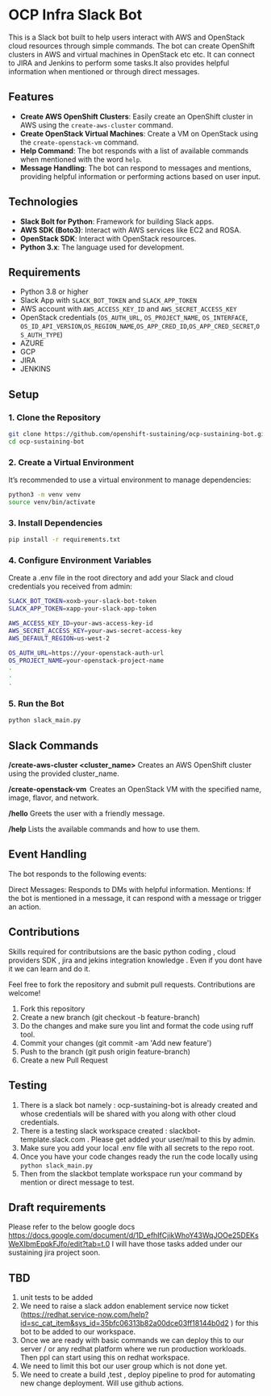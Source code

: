 # OCP Infra Slack Bot

This is a Slack bot built to help users interact with AWS and OpenStack cloud resources through simple commands. The bot can create OpenShift clusters in AWS and virtual machines in OpenStack etc etc. It can connect to JIRA and Jenkins to perform some tasks.It also provides helpful information when mentioned or through direct messages.

## Features

- **Create AWS OpenShift Clusters**: Easily create an OpenShift cluster in AWS using the `create-aws-cluster` command.
- **Create OpenStack Virtual Machines**: Create a VM on OpenStack using the `create-openstack-vm` command.
- **Help Command**: The bot responds with a list of available commands when mentioned with the word `help`.
- **Message Handling**: The bot can respond to messages and mentions, providing helpful information or performing actions based on user input.

## Technologies

- **Slack Bolt for Python**: Framework for building Slack apps.
- **AWS SDK (Boto3)**: Interact with AWS services like EC2 and ROSA.
- **OpenStack SDK**: Interact with OpenStack resources.
- **Python 3.x**: The language used for development.

## Requirements

- Python 3.8 or higher
- Slack App with `SLACK_BOT_TOKEN` and `SLACK_APP_TOKEN`
- AWS account with `AWS_ACCESS_KEY_ID` and `AWS_SECRET_ACCESS_KEY`
- OpenStack credentials (`OS_AUTH_URL`, `OS_PROJECT_NAME`, `OS_INTERFACE`, `OS_ID_API_VERSION`,`OS_REGION_NAME`,`OS_APP_CRED_ID`,`OS_APP_CRED_SECRET`,`OS_AUTH_TYPE`)
- AZURE
- GCP
- JIRA
- JENKINS

## Setup

### 1. Clone the Repository

```bash
git clone https://github.com/openshift-sustaining/ocp-sustaining-bot.git
cd ocp-sustaining-bot

```

### 2. Create a Virtual Environment
It’s recommended to use a virtual environment to manage dependencies:

```bash
python3 -m venv venv
source venv/bin/activate
```
### 3. Install Dependencies

```bash
pip install -r requirements.txt
```
### 4. Configure Environment Variables
Create a .env file in the root directory and add your Slack and cloud credentials you received from admin:

```bash
SLACK_BOT_TOKEN=xoxb-your-slack-bot-token
SLACK_APP_TOKEN=xapp-your-slack-app-token

AWS_ACCESS_KEY_ID=your-aws-access-key-id
AWS_SECRET_ACCESS_KEY=your-aws-secret-access-key
AWS_DEFAULT_REGION=us-west-2

OS_AUTH_URL=https://your-openstack-auth-url
OS_PROJECT_NAME=your-openstack-project-name
.
.
.
```

### 5. Run the Bot

```bash
python slack_main.py
```
## Slack Commands

**/create-aws-cluster <cluster_name>**
Creates an AWS OpenShift cluster using the provided cluster_name.

**/create-openstack-vm <name> <image> <flavor> <network>**
Creates an OpenStack VM with the specified name, image, flavor, and network.

**/hello**
Greets the user with a friendly message.

**/help**
Lists the available commands and how to use them.

## Event Handling

The bot responds to the following events:

Direct Messages: Responds to DMs with helpful information.
Mentions: If the bot is mentioned in a message, it can respond with a message or trigger an action.


## Contributions

Skills required for contributsions are the basic python coding , cloud providers SDK  , jira and jekins integration knowledge . Even if you dont have it we can learn and do it.

Feel free to fork the repository and submit pull requests. Contributions are welcome! 

1. Fork this repository
2. Create a new branch (git checkout -b feature-branch)
3. Do the changes and make sure you lint and format the code using ruff tool.
4. Commit your changes (git commit -am 'Add new feature')
5. Push to the branch (git push origin feature-branch)
6. Create a new Pull Request

## Testing
1. There is a slack bot namely : ocp-sustaining-bot is already created and whose credentials will be shared with you along with other cloud credentials.
2. There is a testing slack workspace created : slackbot-template.slack.com . Please get added your user/mail to this by admin.
3. Make sure you add your local .env file with all secrets to the repo root.
4. Once you have your code changes ready the run the code locally using `python slack_main.py` 
5. Then from the slackbot template workspace run your command by mention or direct message to test.

## Draft requirements 

Please refer to the below google docs 
https://docs.google.com/document/d/1D_efhIfCjikWhoY43WqJOOe25DEKsWeXIbmEpqkFJfo/edit?tab=t.0
I will have those tasks added under our sustaining jira project soon.

## TBD 
1. unit tests to be added
2. We need to raise a slack addon enablement service now ticket (https://redhat.service-now.com/help?id=sc_cat_item&sys_id=35bfc06313b82a00dce03ff18144b0d2 ) for this bot to be added to our workspace.
3. Once we are ready with basic commands we can deploy this to our server / or any redhat platform where we run production workloads.  Then ppl can start using this on redhat workspace. 
4. We need to limit this bot our user group which is not done yet.
5. We need to create a build ,test , deploy pipeline to prod for automating new change deployment. Will use github actions.

